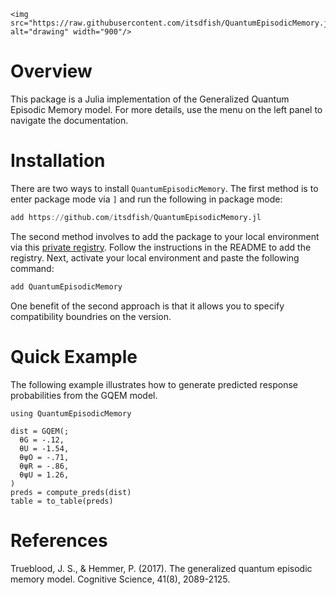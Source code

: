 ```@raw html
<img src="https://raw.githubusercontent.com/itsdfish/QuantumEpisodicMemory.jl/refs/heads/main/docs/logo/logo_readme.png" alt="drawing" width="900"/>
```
# Overview

This package is a Julia implementation of the Generalized Quantum Episodic Memory model. For more details, use the menu on the left panel to navigate the documentation. 

# Installation

There are two ways to install `QuantumEpisodicMemory`. The first method is to enter package mode via `]` and run the following in package mode:

```julia
add https://github.com/itsdfish/QuantumEpisodicMemory.jl
```

The second method involves to add the package to your local environment via this [private registry](https://github.com/itsdfish/Registry.jl). Follow the instructions in the README to add the registry. Next, activate your local environment and paste the following command:

```julia
add QuantumEpisodicMemory
```
One benefit of the second approach is that it allows you to specify compatibility boundries on the version.  

# Quick Example 

The following example illustrates how to generate predicted response probabilities from the GQEM model. 

```@example readme
using QuantumEpisodicMemory

dist = GQEM(; 
  θG = -.12,
  θU = -1.54,
  θψO = -.71,
  θψR = -.86,
  θψU = 1.26,
)
preds = compute_preds(dist)
table = to_table(preds)
```

# References 

Trueblood, J. S., & Hemmer, P. (2017). The generalized quantum episodic memory model.
Cognitive Science, 41(8), 2089-2125.